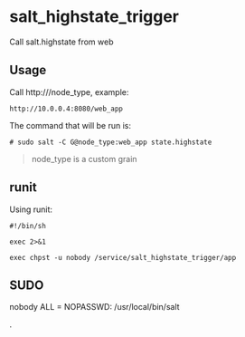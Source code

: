 # salt_highstate_trigger
Call salt.highstate from web

Usage
-----

Call http://<host>/node_type, example:

	http://10.0.0.4:8080/web_app

The command that will be run is:

	# sudo salt -C G@node_type:web_app state.highstate

> node_type is a custom grain

runit
-----

Using runit:

	#!/bin/sh

	exec 2>&1

	exec chpst -u nobody /service/salt_highstate_trigger/app



SUDO
----

nobody ALL = NOPASSWD: /usr/local/bin/salt

.
